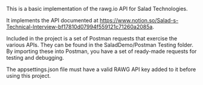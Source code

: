 This is a basic implementation of the rawg.io API for Salad Technologies.

It implements the API documented at https://www.notion.so/Salad-s-Technical-Interview-bf17810d07994f559121c71260a2085a.

Included in the project is a set of Postman requests that exercise the various APIs.  They can be found in the SaladDemo/Postman Testing folder.  By importing these into Postman, you have a set of ready-made requests for testing and debugging.

The appsettings.json file must have a valid RAWG API key added to it before using this project.


